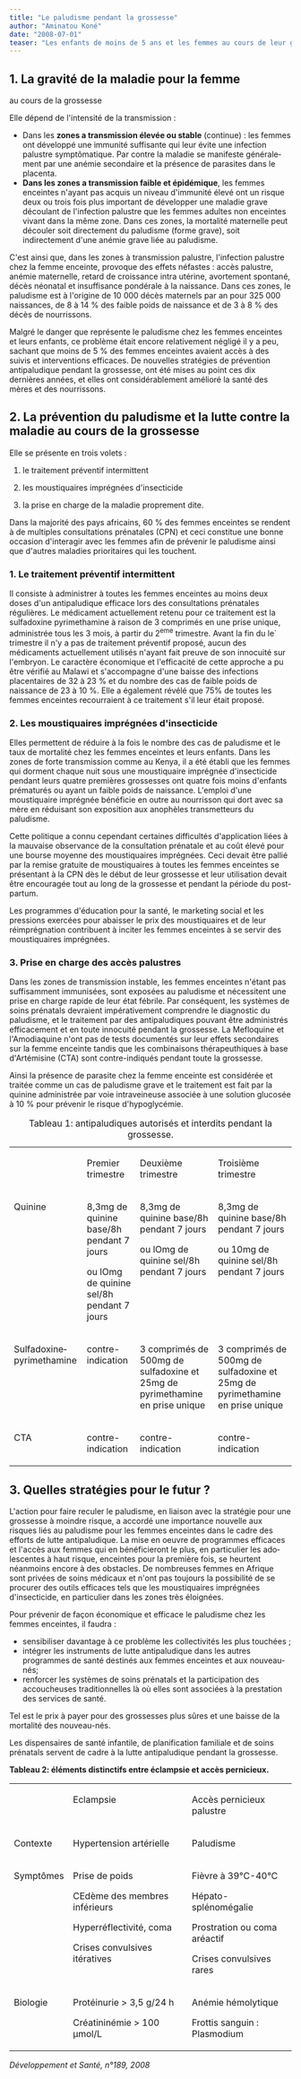 ```yaml
---
title: "Le paludisme pendant la grossesse"
author: "Aminatou Koné"
date: "2008-07-01"
teaser: "Les enfants de moins de 5 ans et les femmes au cours de leur grossesse font partie des personnes les plus vulnérables au paludisme. Dans les zones endémiques de l'Afrique, environ 30 millions de femmes enceintes sont exposées au risque du paludisme chaque année. Elles sont plus susceptibles au risque de l'infection palustre pendant la grossesse que celles non enceintes car l'immunité développée au cours des infections répétées avant la grossesse diminue physiologi­quement pendant la grossesse. La séquestration et la prolifération des parasites au niveau du placenta a un impact néfaste sur le développement du foetus en perturbant la diffusion de l'oxy­gène et des nutriments. Seul le Plasmodium falciparum, qui est l'espèce la plus courante en Afrique, pose réellement problème."
---
```


## 1. La gravité de la maladie pour la femme  
au cours de la grossesse

Elle dépend de l'intensité de la transmission :

*   Dans les **zones a transmission élevée ou stable** (continue) : les femmes ont développé une immunité suffisante qui leur évite une infection palustre symptômatique. Par contre la maladie se manifeste générale­ment par une anémie secondaire et la pré­sence de parasites dans le placenta.
*   **Dans les zones a transmission faible et épidémique**, les femmes enceintes n'ayant pas acquis un niveau d'immunité élevé ont un risque deux ou trois fois plus important de développer une maladie grave découlant de l'infection palustre que les femmes adultes non enceintes vivant dans la même zone. Dans ces zones, la mortalité maternelle peut découler soit directement du paludisme (forme grave), soit indirectement d'une ané­mie grave liée au paludisme.

C'est ainsi que, dans les zones à transmission palustre, l'infection palustre chez la femme enceinte, provoque des effets néfastes : accès palustre, anémie maternelle, retard de crois­sance intra utérine, avortement spontané, décès néonatal et insuffisance pondérale à la naissance. Dans ces zones, le paludisme est à l'origine de 10 000 décès maternels par an pour 325 000 naissances, de 8 à 14 % des faible poids de naissance et de 3 à 8 % des décès de nourrissons.

Malgré le danger que représente le paludisme chez les femmes enceintes et leurs enfants, ce problème était encore relativement négligé il y a peu, sachant que moins de 5 % des femmes enceintes avaient accès à des suivis et inter­ventions efficaces. De nouvelles stratégies de prévention antipaludique pendant la grosses­se, ont été mises au point ces dix dernières années, et elles ont considérablement amélio­ré la santé des mères et des nourrissons.

## 2. La prévention du paludisme et la lutte contre la maladie au cours de la grossess**e**

Elle se présente en trois volets :

1) le traitement préventif intermittent

2) les moustiquaires imprégnées d'insecticide

3) la prise en charge de la maladie propre­ment dite.

Dans la majorité des pays africains, 60 % des femmes enceintes se rendent à de multiples consultations prénatales (CPN) et ceci consti­tue une bonne occasion d'interagir avec les femmes afin de prévenir le paludisme ainsi que d'autres maladies prioritaires qui les touchent.

### 1. Le traitement préventif intermittent

Il consiste à administrer à toutes les femmes enceintes au moins deux doses d'un anti­paludique efficace lors des consultations prénatales régulières. Le médicament actuellement retenu pour ce traitement est la sulfadoxine pyrimethamine à raison de 3 comprimés en une prise unique, adminis­trée tous les 3 mois, à partir du 2<sup>eme</sup> tri­mestre. Avant la fin du le` trimestre il n'y a pas de traitement préventif proposé, aucun des médicaments actuellement utilisés n'ayant fait preuve de son innocuité sur l'embryon. Le caractère économique et l'efficacité de cette approche a pu être vérifié au Malawi et s'accompagne d'une baisse des infections placentaires de 32 à 23 % et du nombre des cas de faible poids de naissance de 23 à 10 %. Elle a égale­ment révélé que 75% de toutes les femmes enceintes recourraient à ce traitement s'il leur était proposé.

### 2. Les moustiquaires imprégnées d'insec­ticide

Elles permettent de réduire à la fois le nombre des cas de paludisme et le taux de mortalité chez les femmes enceintes et leurs enfants. Dans les zones de forte transmis­sion comme au Kenya, il a été établi que les femmes qui dorment chaque nuit sous une moustiquaire imprégnée d'insecticide pen­dant leurs quatre premières grossesses ont quatre fois moins d'enfants prématurés ou ayant un faible poids de naissance. L'emploi d'une moustiquaire imprégnée bénéficie en outre au nourrisson qui dort avec sa mère en réduisant son exposition aux anophèles transmetteurs du paludisme.

Cette politique a connu cependant certaines difficultés d'application liées à la mauvaise observance de la consultation prénatale et au coût élevé pour une bourse moyenne des moustiquaires imprégnées. Ceci devait être pallié par la remise gratuite de moustiquaires à toutes les femmes enceintes se présentant à la CPN dès le début de leur grossesse et leur utilisation devait être encouragée tout au long de la grossesse et pendant la période du post-partum.

Les programmes d'éducation pour la santé, le marketing social et les pressions exer­cées pour abaisser le prix des moustiquaires et de leur réimprégnation contribuent à inciter les femmes enceintes à se servir des moustiquaires imprégnées.

### 3. Prise en charge des accès palustres

Dans les zones de transmission instable, les femmes enceintes n'étant pas suffisamment immunisées, sont exposées au paludisme et nécessitent une prise en charge rapide de leur état fébrile. Par conséquent, les sys­tèmes de soins prénatals devraient impérati­vement comprendre le diagnostic du paludis­me, et le traitement par des antipaludiques pouvant être administrés efficacement et en toute innocuité pendant la grossesse. La Mefloquine et l'Amodiaquine n'ont pas de tests documentés sur leur effets secon­daires sur la femme enceinte tandis que les combinaisons thérapeuthiques à base d'Artémisine (CTA) sont contre-indiqués pendant toute la grossesse.

Ainsi la présence de parasite chez la femme enceinte est considérée et traitée comme un cas de paludisme grave et le traitement est fait par la quinine administrée par voie intraveineuse associée à une solution gluco­sée à 10 % pour prévenir le risque d'hypo­glycémie.

<table>
<caption>Tableau 1: antipaludiques autorisés et interdits pendant la grossesse.</caption>

<tbody>

<tr>

<td valign="top"></td>

<td valign="top">

Premier trimestre

</td>

<td valign="top">

Deuxième trimestre

</td>

<td valign="top">

Troisième trimestre

</td>

</tr>

<tr>

<td valign="top">

Quinine

</td>

<td valign="top">

8,3mg de quinine base/8h pendant 7 jours

ou lOmg de quinine sel/8h pendant 7 jours

</td>

<td valign="top">

8,3mg de quinine base/8h pendant 7 jours

ou lOmg de quinine sel/8h pendant 7 jours

</td>

<td valign="top">

8,3mg de quinine base/8h pendant 7 jours

ou 10mg de quinine sel/8h pendant 7 jours

</td>

</tr>

<tr>

<td valign="top">

Sulfadoxine­ pyrimethamine

</td>

<td valign="top">

contre-indication

</td>

<td valign="top">

3 comprimés de 500mg de sulfadoxine et 25mg de pyrimethamine en prise unique

</td>

<td valign="top">

3 comprimés de 500mg de sulfadoxine et 25mg de pyrimethamine en prise unique

</td>

</tr>

<tr>

<td valign="top">

CTA

</td>

<td valign="top">

contre-indication

</td>

<td valign="top">

contre-indication

</td>

<td valign="top">

contre-indication

</td>

</tr>

</tbody>

</table>

## 3. Quelles stratégies pour le futur ?

L'action pour faire reculer le paludisme, en liaison avec la stratégie pour une grossesse à moindre risque, a accordé une importance nouvelle aux risques liés au paludisme pour les femmes enceintes dans le cadre des efforts de lutte antipaludique. La mise en oeuvre de pro­grammes efficaces et l'accès aux femmes qui en bénéficieront le plus, en particulier les ado­lescentes à haut risque, enceintes pour la pre­mière fois, se heurtent néanmoins encore à des obstacles. De nombreuses femmes en Afrique sont privées de soins médicaux et n'ont pas toujours la possibilité de se procurer des outils efficaces tels que les moustiquaires imprégnées d'insecticide, en particulier dans les zones très éloignées.

Pour prévenir de façon économique et efficace le paludisme chez les femmes enceintes, il faudra :

*   sensibiliser davantage à ce problème les col­lectivités les plus touchées ;
*   intégrer les instruments de lutte antipalu­dique dans les autres programmes de santé destinés aux femmes enceintes et aux nou­veau-nés;
*   renforcer les systèmes de soins prénatals et la participation des accoucheuses tradition­nelles là où elles sont associées à la presta­tion des services de santé.

Tel est le prix à payer pour des grossesses plus sûres et une baisse de la mortalité des nou­veau-nés.

Les dispensaires de santé infantile, de planifi­cation familiale et de soins prénatals servent de cadre à la lutte antipaludique pendant la grossesse.

**Tableau 2: éléments distinctifs entre éclampsie et accès pernicieux.**

<table>

<tbody>

<tr>

<td valign="top"></td>

<td valign="top">

Eclampsie

</td>

<td valign="top">

Accès pernicieux palustre

</td>

</tr>

<tr>

<td valign="top">

Contexte

</td>

<td valign="top">

Hypertension artérielle

</td>

<td valign="top">

Paludisme

</td>

</tr>

<tr>

<td valign="top">

Symptômes

</td>

<td valign="top">

Prise de poids

CEdème des membres inférieurs

Hyperréflectivité, coma

Crises convulsives itératives

</td>

<td valign="top">

Fièvre à 39°C-40°C

Hépato-splénomégalie

Prostration ou coma aréactif

Crises convulsives rares

</td>

</tr>

<tr>

<td valign="top">

Biologie

</td>

<td valign="top">

Protéinurie > 3,5 g/24 h

Créatininémie > 100 µmol/L

</td>

<td valign="top">

Anémie hémolytique

Frottis sanguin : Plasmodium

</td>

</tr>

</tbody>

</table>

_Développement et Santé, n°189, 2008_